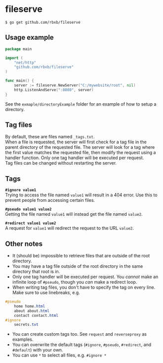 # fileserve

`$ go get github.com/rbxb/fileserve`

## Usage example

```go
package main

import (
	"net/http"
	"github.com/rbxb/fileserve"
)

func main() {
	server := fileserve.NewServer("C:/mywebsite/root", nil)
	http.ListenAndServe(":8080", server)
}
```
  
See the `exmaple/directoryExample` folder for an example of how to setup a directory.

## Tag files
By default, these are files named `_tags.txt`.  
When a file is requested, the server will first check for a tag file in the parent directory of the requested file. The server will look for a tag where the first value matches the requested file, then modify the request using a handler function. Only one tag handler will be executed per request.  
Tag files can be changed without restarting the server.

## Tags

**`#ignore value1`**  
Trying to access the file named `value1` will result in a 404 error. Use this to prevent people from accessing certain files.  
  
**`#pseudo value1 value2`**  
Getting the file named `value1` will instead get the file named `value2`.  
  
**`#redirect value1 value2`**  
A request for `value1` will redirect the request to the URL `value2`.  

## Other notes

- It (should be) impossible to retrieve files that are outside of the root directory.  
- You may have a tag file outside of the root directory in the same directory that root is in.  
- Only one tag handler will be executed per request. You *cannot* make an infinite loop of `#pseudo`, though you *can* make a redirect loop. 
- When writing tag files, you don't have to specify the tag on every line. Make sure to use linebreaks, e.g.
```css
#pseudo
	home home.html
	about about.html
	contact contact.html
#ignore
	secrets.txt
```
- You can create custom tags too. See `request` and `reverseproxy` as examples.
- You can overwrite the default tags (`#ignore`, `#pseudo`, `#redirect`, and `#default`) with your own.
- You can use `*` to select all files, e.g. `#ignore *`